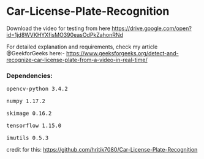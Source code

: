 # Car-License-Plate-Recognition

Download the video for testing from here https://drive.google.com/open?id=1jd8WVKHYXfisMO390easOdPkZahonRNd

For detailed explanation and requirements, check my article @GeekforGeeks here:- https://www.geeksforgeeks.org/detect-and-recognize-car-license-plate-from-a-video-in-real-time/

### Dependencies:
<pre>
opencv-python 3.4.2<br>
numpy 1.17.2<br>
skimage 0.16.2<br>
tensorflow 1.15.0<br>
imutils 0.5.3</pre>


credit for this: https://github.com/hritik7080/Car-License-Plate-Recognition